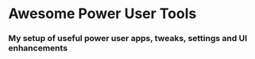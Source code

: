 # Awesome Power User Tools
### My setup of useful power user apps, tweaks, settings and UI enhancements
